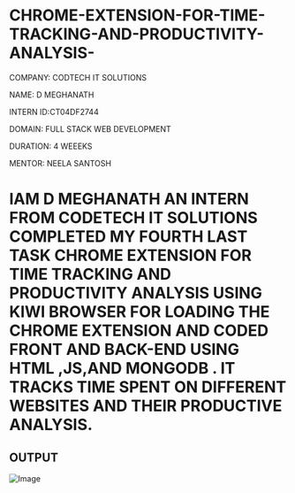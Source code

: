 # CHROME-EXTENSION-FOR-TIME-TRACKING-AND-PRODUCTIVITY-ANALYSIS-

COMPANY: CODTECH IT SOLUTIONS

NAME: D MEGHANATH

INTERN ID:CT04DF2744

DOMAIN: FULL STACK WEB DEVELOPMENT

DURATION: 4 WEEEKS 

MENTOR: NEELA SANTOSH

# IAM D MEGHANATH AN INTERN FROM CODETECH IT SOLUTIONS COMPLETED MY FOURTH LAST TASK CHROME EXTENSION FOR TIME TRACKING AND PRODUCTIVITY ANALYSIS USING KIWI BROWSER FOR LOADING THE CHROME EXTENSION AND CODED FRONT AND BACK-END USING HTML ,JS,AND MONGODB . IT TRACKS TIME SPENT ON DIFFERENT WEBSITES AND THEIR PRODUCTIVE ANALYSIS.

## OUTPUT 

![Image](https://github.com/user-attachments/assets/dbc1a307-a241-42c5-9d6b-e39d2242424c)

